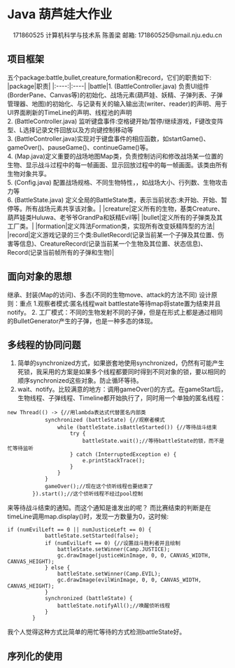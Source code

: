 # Java 葫芦娃大作业 
<center>
171860525 计算机科学与技术系 陈善梁  
邮箱: 171860525@smail.nju.edu.cn
</center>  

## 项目框架
五个package:battle,bullet,creature,formation和record，它们的职责如下:  
|package|职责|
|:----:|:----|
|battle|1. (BattleController.java) 负责UI组件(BorderPane、Canvas等)的初始化、战场元素(葫芦娃、妖精、子弹列表、子弹管理器、地图)的初始化、与记录有关的输入输出流(writer、reader)的声明、用于UI界面刷新的TimeLine的声明、线程池的声明 <br> 2. (BattleController.java) 监听键盘事件:空格键开始/暂停/继续游戏，F键改变阵型、L选择记录文件回放以及方向键控制移动等 <br> 3. (BattleController.java)实现对于键盘事件的相应函数，如startGame()、gameOver()、pauseGame()、continueGame()等。<br> 4. (Map.java)定义重要的战场地图Map类，负责控制访问和修改战场某一位置的生物、显示战斗过程中的每一帧画面、显示回放过程中的每一帧画面。该类由所有生物对象共享。<br> 5. (Config.java) 配置战场规格、不同生物特性，，如战场大小、行列数、生物攻击力等 <br> 6. (BattleState.java) 定义全局的BattleState类，表示当前状态:未开始、开始、暂停等。所有战场元素共享该对象。|
|creature|定义所有的生物，基类Creature、葫芦娃类Huluwa、老爷爷GrandPa和妖精Evil等|
|bullet|定义所有的子弹类及其工厂类。|
|formation|定义阵法Formation类，实现所有改变妖精阵型的方法|
|record|定义游戏记录的三个类:BulletRecord(记录当前某一个子弹及其位置、伤害等信息)、CreatureRecord(记录当前某一个生物及其位置、状态信息)、Record(记录当前帧所有的子弹和生物)|
## 面向对象的思想
继承、封装(Map的访问)、多态(不同的生物move、attack的方法不同)
设计原则：重点 1.观察者模式:匿名线程wait battlestate等待map将state置为结束并且notify。 2. 工厂模式：不同的生物发射不同的子弹，但是在形式上都是通过相同的BulletGenerator产生的子弹，也是一种多态的体现。
## 多线程的协同问题
1. 简单的synchronized方式，如果嵌套地使用synchronized，仍然有可能产生死锁，我采用的方案是如果多个线程都要同时得到不同对象的锁，要以相同的顺序synchronized这些对象。防止循环等待。
2. wait、notify。比较满意的地方：调用gameOver()的方式。在gameStart后，生物线程、子弹线程、Timeline都开始执行了，同时用一个单独的匿名线程：
```
new Thread(() -> {//用lambda表达式代替匿名内部类
            synchronized (battleState) {//观察者模式
                while (battleState.isBattleStarted()) {//等待战斗结束
                    try {
                        battleState.wait();//等待battleState的锁，而不是忙等待监听
                    } catch (InterruptedException e) {
                        e.printStackTrace();
                    }
                }
            }
            gameOver();//现在这个侦听线程也要结束了
        }).start();//这个侦听线程不经过pool控制
```
来等待战斗结束的通知。而这个通知是谁发出的呢？
而比赛结束的判断是在timeLine调用map.display()时，发现一方数量为0，这时候:
```
if (numEvilLeft == 0 || numJusticeLeft == 0) {
            battleState.setStarted(false);
            if (numEvilLeft == 0) {//设置战斗胜利者并且绘制
                battleState.setWinner(Camp.JUSTICE);
                gc.drawImage(justiceWinImage, 0, 0, CANVAS_WIDTH, CANVAS_HEIGHT);
            } else {
                battleState.setWinner(Camp.EVIL);
                gc.drawImage(evilWinImage, 0, 0, CANVAS_WIDTH, CANVAS_HEIGHT);
            }
            synchronized (battleState) {
                battleState.notifyAll();//唤醒侦听线程
            }
        }
```
我个人觉得这种方式比简单的用忙等待的方式检测battleState好。
## 序列化的使用